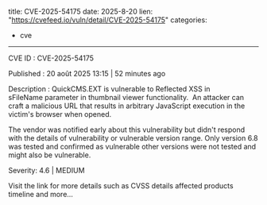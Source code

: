  
title: CVE-2025-54175
date: 2025-8-20
lien: "https://cvefeed.io/vuln/detail/CVE-2025-54175"
categories:
  - cve
---

CVE ID : CVE-2025-54175

Published :  20 août 2025 13:15 | 52 minutes ago

Description : QuickCMS.EXT is vulnerable to Reflected XSS in sFileName parameter in thumbnail viewer functionality.  An attacker can craft a malicious URL that results in arbitrary JavaScript execution in the victim's browser when opened.

The vendor was notified early about this vulnerability
but didn't respond with the details of vulnerability or vulnerable version range. Only version 6.8 was tested and confirmed as vulnerable
other versions were not tested and might also be vulnerable.

Severity: 4.6 | MEDIUM

Visit the link for more details
such as CVSS details
affected products
timeline
and more...
